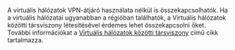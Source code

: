 A virtuális hálózatok VPN-átjáró használata nélkül is összekapcsolhatók. Ha a virtuális hálózatai ugyanabban a régióban találhatók, a Virtuális hálózatok közötti társviszony létesítésével érdemes lehet összekapcsolni őket. További információkat a [Virtuális hálózatok közötti társviszony](../articles/virtual-network/virtual-network-peering-overview.md) című cikk tartalmazza.

<!--HONumber=Oct16_HO1-->


